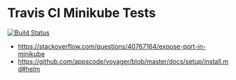 # Travis CI Minikube Tests

[![Build Status](https://travis-ci.org/OR13/travis-minikube.svg?branch=master)](https://travis-ci.org/OR13/travis-minikube)


- https://stackoverflow.com/questions/40767164/expose-port-in-minikube
- https://github.com/appscode/voyager/blob/master/docs/setup/install.md#helm